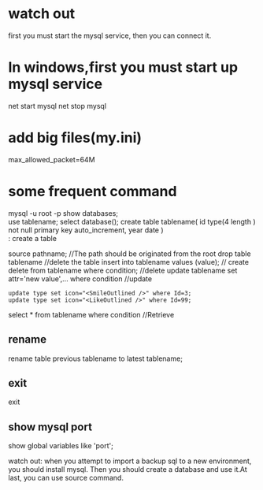 # watch out
first you must start the mysql service, then you can connect it.

# In windows,first you must start up mysql service
net start mysql
net stop mysql

# add big files(my.ini)
max_allowed_packet=64M

# some frequent command
mysql -u root -p
show databases;   
use tablename;
select database();
create table tablename(
  id type(4 length ) not null primary key auto_increment,
  year date
)                     
: create a table

source pathname; //The path should be originated from the root 
drop table tablename  //delete the table
insert into tablename values (value); // create
delete from tablename where condition;  //delete
update tablename set attr='new value',… where condition  //update
```
update type set icon="<SmileOutlined />" where Id=3;
update type set icon="<LikeOutlined />" where Id=99;

```
select * from tablename where condition  //Retrieve
## rename
rename table previous tablename to latest tablename;
## exit
exit
## show mysql port
show global variables like 'port';

watch out:
when you attempt to import a backup sql to a new environment, you should install mysql.
Then you should create a database and use it.At last, you can use source command.